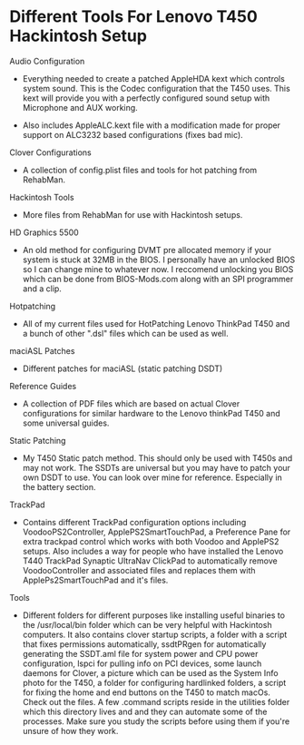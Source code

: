 # Different Tools For Lenovo T450 Hackintosh Setup

Audio Configuration

- Everything needed to create a patched AppleHDA kext which controls system sound. This is the Codec configuration that the T450 uses. This kext will provide you with a perfectly configured sound setup with Microphone and AUX working.

- Also includes AppleALC.kext file with a modification made for proper support on ALC3232 based configurations (fixes bad mic).


Clover Configurations 

- A collection of config.plist files and tools for hot patching from RehabMan.


Hackintosh Tools

- More files from RehabMan for use with Hackintosh setups.

HD Graphics 5500 

- An old method for configuring DVMT pre allocated memory if your system is stuck at 32MB in the BIOS. I personally have an unlocked BIOS so I can change mine to whatever now. I reccomend unlocking you BIOS which can be done from BIOS-Mods.com along with an SPI programmer and a clip.

Hotpatching

- All of my current files used for HotPatching Lenovo ThinkPad T450 and a bunch of other ".dsl" files which can be used as well. 


maciASL Patches

- Different patches for maciASL (static patching DSDT)


Reference Guides

- A collection of PDF files which are based on actual Clover configurations for similar hardware to the Lenovo thinkPad T450 and some universal guides.

Static Patching

- My T450 Static patch method. This should only be used with T450s and may not work. The SSDTs are universal but you may have to patch your own DSDT to use. You can look over mine for reference. Especially in the battery section.


TrackPad

- Contains different TrackPad configuration options including VoodooPS2Controller, ApplePS2SmartTouchPad, a Preference Pane for extra trackpad control which works with both Voodoo and ApplePS2 setups. Also includes a way for people who have installed the Lenovo T440 TrackPad Synaptic UltraNav ClickPad to automatically remove VoodooController and associated files and replaces them with ApplePs2SmartTouchPad and it's files.

Tools

- Different folders for different purposes like installing useful binaries to the /usr/local/bin folder which can be very helpful with Hackintosh computers. It also contains clover startup scripts, a folder with a script that fixes permissions automatically, ssdtPRgen for automatically generating the SSDT.aml file for system power and CPU power configuration, lspci for pulling info on PCI devices, some launch daemons for Clover, a picture which can be used as the System Info photo for the T450, a folder for configuring hardlinked folders, a script for fixing the home and end buttons on the T450 to match macOs. Check out the files. A few .command scripts reside in the utilities folder which this directory lives and and they can automate some of the processes. Make sure you study the scripts before using them if you're unsure of how they work.



